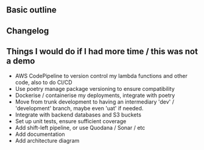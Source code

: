## Basic outline

## Changelog

## Things I would do if I had more time / this was not a demo
 - AWS CodePipeline to version control my lambda functions and other code, also to do CI/CD
 - Use poetry manage package versioning to ensure compatibility
 - Dockerise / containerise my deployments, integrate with poetry
 - Move from trunk development to having an intermediary 'dev' / 'development' branch, maybe even 'uat' if needed.
 - Integrate with backend databases and S3 buckets
 - Set up unit tests, ensure sufficient coverage
 - Add shift-left pipeline, or use Quodana / Sonar / etc
 - Add documentation
 - Add architecture diagram
